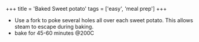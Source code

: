 +++ 
title = 'Baked Sweet potato' 
tags = ['easy', 'meal prep'] 
+++

- Use a fork to poke several holes all over each sweet potato. This allows steam to escape during baking.
- bake for 45-60 minutes @200C
